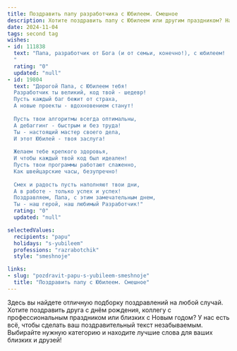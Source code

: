 ```yaml
---
title: Поздравить папу разработчика с Юбилеем. Смешное
description: Хотите поздравить папу с Юбилеем или другим праздником? Наш ИИ создаст незабываемое поздравление, а вы обязательно выделитесь среди других.  
date: 2024-11-04
tags: second tag
wishes:
- id: 111838
  text: "Папа, разработчик от Бога (и от семьи, конечно!), с юбилеем!  Надеюсь, код твоей жизни полон счастья, а баги – это лишь мелкие забавные глюки, которые легко исправить добрым словом и бокалом чего-нибудь элитного. Пусть твой жизненный опыт, как хорошо отлаженный алгоритм, продолжает приносить радость и успех!  Будь здоров, как железобетонная защита от DDoS-атак, и счастлив, как закрытый исходный код успешного стартапа!
  "
  rating: "0"
  updated: "null"
- id: 19804
  text: "Дорогой Папа, с Юбилеем тебя!
  Разработчик ты великий, код твой - шедевр!
  Пусть каждый баг бежит от страха,
  А новые проекты - вдохновением станут!
  
  Пусть твои алгоритмы всегда оптимальны,
  А дебаггинг - быстрым и без труда!
  Ты - настоящий мастер своего дела,
  И этот Юбилей - твоя заслуга!
  
  Желаем тебе крепкого здоровья,
  И чтобы каждый твой код был идеален!
  Пусть твои программы работают слаженно,
  Как швейцарские часы, безупречно!
  
  Смех и радость пусть наполняют твои дни,
  А в работе - только успех и успех!
  Поздравляем, Папа, с этим замечательным днем,
  Ты - наш герой, наш любимый Разработчик!"
  rating: "0"
  updated: "null"

selectedValues:
  recipients: "papu"
  holidays: "s-yubileem"
  professions: "razrabotchik"
  style: "smeshnoje"

links:
- slug: "pozdravit-papu-s-yubileem-smeshnoje"
  title: "Поздравить папу с Юбилеем. Смешное"
---
```


Здесь вы найдете отличную подборку поздравлений на любой случай.
Хотите поздравить друга с днём рождения, коллегу с профессиональным праздником или близких с Новым годом? У нас есть всё, чтобы сделать ваш поздравительный текст незабываемым. Выбирайте нужную категорию и находите лучшие слова для ваших близких и друзей!
